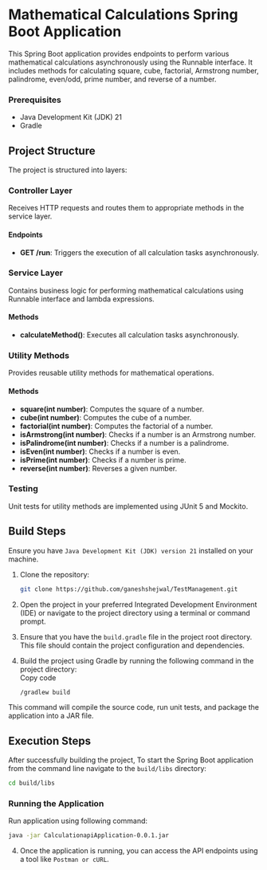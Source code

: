 # Mathematical Calculations Spring Boot Application

This Spring Boot application provides endpoints to perform various mathematical calculations asynchronously using the Runnable interface. It includes methods for calculating square, cube, factorial, Armstrong number, palindrome, even/odd, prime number, and reverse of a number.

### Prerequisites

- Java Development Kit (JDK) 21
- Gradle

## Project Structure

The project is structured into layers:

### Controller Layer

Receives HTTP requests and routes them to appropriate methods in the service layer.

#### Endpoints

- **GET /run**: Triggers the execution of all calculation tasks asynchronously.

### Service Layer

Contains business logic for performing mathematical calculations using Runnable interface and lambda expressions.

#### Methods

- **calculateMethod()**: Executes all calculation tasks asynchronously.

### Utility Methods

Provides reusable utility methods for mathematical operations.

#### Methods

- **square(int number)**: Computes the square of a number.
- **cube(int number)**: Computes the cube of a number.
- **factorial(int number)**: Computes the factorial of a number.
- **isArmstrong(int number)**: Checks if a number is an Armstrong number.
- **isPalindrome(int number)**: Checks if a number is a palindrome.
- **isEven(int number)**: Checks if a number is even.
- **isPrime(int number)**: Checks if a number is prime.
- **reverse(int number)**: Reverses a given number.

### Testing

Unit tests for utility methods are implemented using JUnit 5 and Mockito.

## Build Steps

Ensure you have ```Java Development Kit (JDK) version 21``` installed on your machine.

1. Clone the repository:
   ```bash
   git clone https://github.com/ganeshshejwal/TestManagement.git
   ```
   
2. Open the project in your preferred Integrated Development Environment (IDE) or navigate to the project directory using a terminal or command prompt.<br>

3. Ensure that you have the ```build.gradle``` file in the project root directory. This file should contain the project configuration and dependencies.<br>

4. Build the project using Gradle by running the following command in the project directory:
   <br>Copy code
   ```bash
   /gradlew build
   ```
This command will compile the source code, run unit tests, and package the application into a JAR file.

## Execution Steps

After successfully building the project, To start the Spring Boot application from the command line navigate to the `build/libs` directory:

```bash
cd build/libs
```
### Running the Application

Run application using following command:

```bash
java -jar CalculationapiApplication-0.0.1.jar
```
4. Once the application is running, you can access the API endpoints using a tool like ``` Postman or cURL ```.


